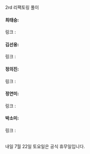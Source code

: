 2rd 리팩토링 풀이<br>

#### 최태승: 
링크 : 

#### 김선웅:
링크 : 

#### 정의진: 
링크 : 

#### 정연미: 
링크 : 

#### 박소미:
링크 : 

 <br>
내일 7월 22일 토요일은 공식 휴무일입니다. 
